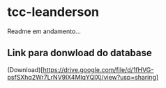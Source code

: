# tcc-leanderson
Readme em andamento...

## Link para donwload do database
(Download)[https://drive.google.com/file/d/1fHVG-psfSXhq2Wr7LrNV9lX4MlqYQlXj/view?usp=sharing]
